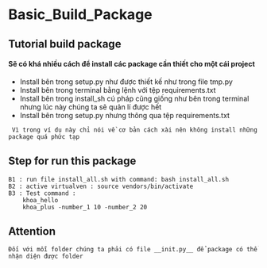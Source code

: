 # Basic_Build_Package
## Tutorial build package


#### Sẽ có khá nhiều cách để install các package cần thiết cho một cái project 
+ Install bên trong setup.py như được thiết kế như trong file tmp.py
+ Install bên trong terminal bằng lệnh với tệp requirements.txt
+ Install bên trong install_sh cú pháp cũng giống như bên trong terminal nhưng lúc này chúng ta sẽ quản lí được hết
+ Install bên trong setup.py nhưng thông qua tệp requirements.txt

```
 Vì trong ví dụ này chỉ nói về cơ bản cách xài nên không install những package quá phức tạp
```

## Step for run this package

```
B1 : run file install_all.sh with command: bash install_all.sh
B2 : active virtualven : source vendors/bin/activate
B3 : Test command :     
    khoa_hello 
    khoa_plus -number_1 10 -number_2 20
```    

## Attention
```
Đối với mỗi folder chúng ta phải có file __init.py__ để package có thể nhận diện được folder 
```
